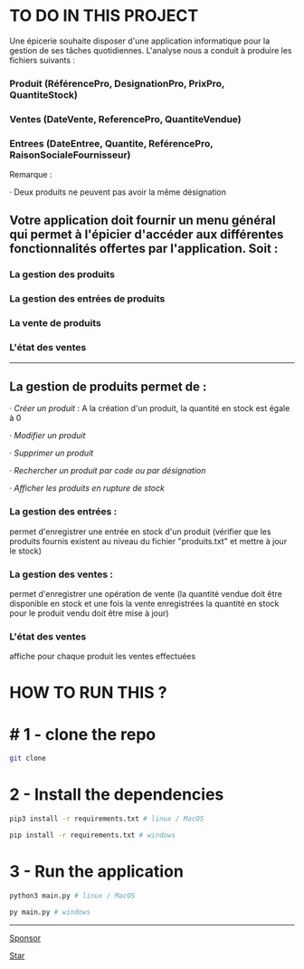 # TO DO IN THIS PROJECT

Une épicerie souhaite disposer d'une application informatique pour la gestion de ses tâches quotidiennes. L'analyse nous a conduit à produire les fichiers suivants :

### Produit (RéférencePro, DesignationPro, PrixPro, QuantiteStock)

### Ventes (DateVente, ReferencePro, QuantiteVendue)

### Entrees (DateEntree, Quantite, ReférencePro, RaisonSocialeFournisseur)

Remarque :

· Deux produits ne peuvent pas avoir la même désignation

## Votre application doit fournir un menu général qui permet à l'épicier d'accéder aux différentes fonctionnalités offertes par l'application. Soit :

### La gestion des produits

### La gestion des entrées de produits

### La vente de produits

### L'état des ventes

---

## La gestion de produits permet de :

· _Créer un produit_ : A la création d'un produit, la quantité en stock est égale à 0

· _Modifier un produit_

· _Supprimer un produit_

· _Rechercher un produit par code ou par désignation_

· _Afficher les produits en rupture de stock_

### La gestion des entrées :

permet d'enregistrer une entrée en stock d'un produit (vérifier que les produits fournis existent au niveau du fichier "produits.txt" et mettre à jour le stock)

### **La gestion des ventes** :

permet d'enregistrer une opération de vente (la quantité vendue doit être disponible en stock et une fois la vente enregistrées la quantité en stock pour le produit vendu doit être mise à jour)

### **L'état des ventes**

affiche pour chaque produit les ventes effectuées

# HOW TO RUN THIS ?

# # 1 - clone the repo

```sh
git clone

```

# 2 - Install the dependencies

```sh
pip3 install -r requirements.txt # linux / MacOS

pip install -r requirements.txt # windows

```

# 3 - Run the application

```sh
python3 main.py # linux / MacOS

py main.py # windows

```

---

<a class="github-button" href="https://github.com/sponsors/0xtz" data-color-scheme="no-preference: dark; light: dark; dark: dark_dimmed;" data-icon="octicon-heart" data-size="large" aria-label="Sponsor @0xtz on GitHub">Sponsor</a>

<!-- Place this tag where you want the button to render. -->

<a class="github-button" href="https://github.com/ntkme/github-buttons" data-color-scheme="no-preference: dark; light: dark; dark: dark_dimmed;" data-icon="octicon-star" data-size="large" aria-label="Star ntkme/github-buttons on GitHub">Star</a>
